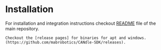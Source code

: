 # Installation

For installation and integration instructions checkout [README](https://github.com/mabrobotics/CANdle-SDK) file of the main repository.

```{note}
Checkout the [release pages] for binaries for apt and windows.(https://github.com/mabrobotics/CANdle-SDK/releases).
```